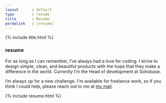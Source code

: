 ```yaml
---
layout      : default
type        : resume
title       : Resume
permalink   : /resume/
---
```


{% include title.html %}

### resume
For as long as I can remember, I’ve always had a love for coding. I strive to design simple, clean, and beautiful products with the hope that they make a difference in the world. Currently I’m the Head of development at Sohobase.

I’m always up for a new challenge. I'm available for freelance work, so if you think I could help, please reach out to me at <a href='mailto:hello@soyjavi.com'>my mail</a>.

{% include resume.html %}
